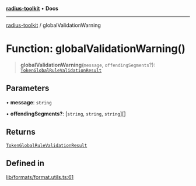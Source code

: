 [**radius-toolkit**](../README.md) • **Docs**

***

[radius-toolkit](../globals.md) / globalValidationWarning

# Function: globalValidationWarning()

> **globalValidationWarning**(`message`, `offendingSegments`?): [`TokenGlobalRuleValidationResult`](../type-aliases/TokenGlobalRuleValidationResult.md)

## Parameters

• **message**: `string`

• **offendingSegments?**: [`string`, `string`, `string`][]

## Returns

[`TokenGlobalRuleValidationResult`](../type-aliases/TokenGlobalRuleValidationResult.md)

## Defined in

[lib/formats/format.utils.ts:61](https://github.com/rangle/radius-token-tango/blob/5b6e6f5adbda55f8c41a4c8308d1d8885a9b9a2f/packages/radius-toolkit/src/lib/formats/format.utils.ts#L61)
